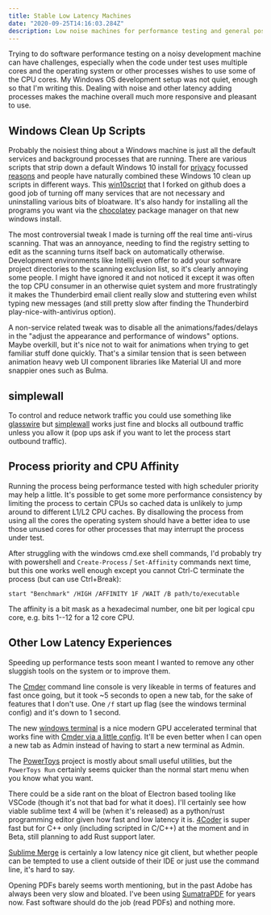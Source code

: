 ```yaml
---
title: Stable Low Latency Machines
date: "2020-09-25T14:16:03.284Z"
description: Low noise machines for performance testing and general positive user experience
---
```



Trying to do software performance testing on a noisy development machine can have challenges, especially when the
code under test uses multiple cores and the operating system or other processes wishes to use some of the CPU cores.
My Windows OS development setup was not quiet, enough so that I'm writing this. Dealing with noise and other latency
adding processes makes the machine overall much more responsive and pleasant to use.


## Windows Clean Up Scripts

Probably the noisiest thing about a Windows machine is just all the default services and background processes that are
running. There are various scripts that strip down a default Windows 10 install for
[privacy](https://www.privacytools.io/operating-systems/#win10) focussed
[reasons](https://www.oo-software.com/en/shutup10) and people have naturally combined these Windows 10 clean up scripts
in different ways. This [win10script](https://github.com/enerqi/win10script) that I forked on github does a good job of
turning off many services that are not necessary and uninstalling various bits of bloatware. It's also handy for
installing all the programs you want via the [chocolatey](https://chocolatey.org/) package manager on that new windows
install.

The most controversial tweak I made is turning off the real time anti-virus scanning. That was an annoyance, needing to
find the registry setting to edit as the scanning turns itself back on automatically otherwise. Development
environments like Intellij even offer to add your software project directories to the scanning exclusion list, so it's
clearly annoying some people. I might have ignored it and not noticed it except it was often the top CPU consumer in an
otherwise quiet system and more frustratingly it makes the Thunderbird email client really slow and stuttering even
whilst typing new messages (and still pretty slow after finding the Thunderbird play-nice-with-antivirus option).

A non-service related tweak was to disable all the animations/fades/delays in the "adjust the appearance and
performance of windows" options. Maybe overkill, but it's nice not to wait for animations when trying to get familiar
stuff done quickly. That's a similar tension that is seen between animation heavy web UI component libraries like Material UI and more snappier ones such as Bulma.

## simplewall

To control and reduce network traffic you could use something like [glasswire](https://www.glasswire.com/) but
[simplewall](https://www.henrypp.org/product/simplewall) works just fine and blocks all outbound traffic unless you
allow it (pop ups ask if you want to let the process start outbound traffic).


## Process priority and CPU Affinity

Running the process being performance tested with high scheduler priority may help a little. It's possible to get
some more performance consistency by limiting the process to certain CPUs so cached data is unlikely to jump around
to different L1/L2 CPU caches. By disallowing the process from using all the cores the operating system should have
a better idea to use those unused cores for other processes that may interrupt the process under test.

After struggling with the windows cmd.exe shell commands, I'd probably try with powershell and `Create-Process` /
`Set-Affinity` commands next time, but this one works well enough except you cannot Ctrl-C terminate the process (but
can use Ctrl+Break):

`start "Benchmark" /HIGH /AFFINITY 1F /WAIT /B path/to/executable`

The affinity is a bit mask as a hexadecimal number, one bit per logical cpu core, e.g. bits 1--12 for a 12 core CPU.

## Other Low Latency Experiences

Speeding up performance tests soon meant I wanted to remove any other sluggish tools on the system or to improve them.

The [Cmder](https://cmder.net/) command line console is very likeable in terms of features and fast once going, but it took ~5 seconds to open a new tab, for the sake of features that I don't use. One `/f` start up flag (see the windows
terminal config) and it's down to 1 second.

The new [windows terminal](https://docs.microsoft.com/en-us/windows/terminal/) is a nice modern GPU accelerated
terminal that works fine with [Cmder via a little config](https://github.com/enerqi/dotfiles/blob/master/AppData/Local/Packages/Microsoft.WindowsTerminal_8wekyb3d8bbwe/LocalState/settings.json). It'll be even better when I can open a new tab as Admin instead of having to start a new terminal as Admin.

The [PowerToys](https://github.com/microsoft/PowerToys) project is mostly about small useful utilities, but the
`PowerToys Run` certainly seems quicker than the normal start menu when you know what you want.

There could be a side rant on the bloat of Electron based tooling like VSCode (though it's not that bad for what it
does). I'll certainly see how viable sublime text 4 will be (when it's released) as a python/rust programming editor
given how fast and low latency it is. [4Coder](https://4coder.itch.io/) is super fast but for C++ only (including
scripted in C/C++) at the moment and in Beta, still planning to add Rust support later.

[Sublime Merge](https://www.sublimemerge.com/) is certainly a low latency nice git client, but whether people can be
tempted to use a client outside of their IDE or just use the command line, it's hard to say.

Opening PDFs barely seems worth mentioning, but in the past Adobe has always been very slow and bloated. I've been
using [SumatraPDF](https://www.sumatrapdfreader.org/free-pdf-reader.html) for years now. Fast software should do the
job (read PDFs) and nothing more.
